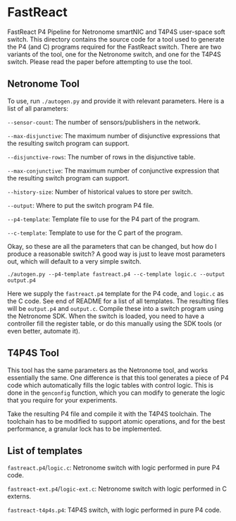 # FastReact
FastReact P4 Pipeline for Netronome smartNIC and T4P4S user-space soft switch. This directory contains the source code for a tool used to generate the P4 (and C) programs required for the FastReact switch. There are two variants of the tool, one for the Netronome switch, and one for the T4P4S switch. Please read the paper before attempting to use the tool. 

## Netronome Tool
To use, run `./autogen.py` and provide it with relevant parameters. Here is a list of all parameters: 

`--sensor-count`: The number of sensors/publishers in the network. 

`--max-disjunctive`: The maximum number of disjunctive expressions that the resulting switch program can support. 

`--disjunctive-rows`: The number of rows in the disjunctive table. 

`--max-conjunctive`: The maximum number of conjunctive expression that the resulting switch program can support. 

`--history-size`: Number of historical values to store per switch. 

`--output`: Where to put the switch program P4 file. 

`--p4-template`: Template file to use for the P4 part of the program. 

`--c-template`: Template to use for the C part of the program. 

Okay, so these are all the parameters that can be changed, but how do I produce a reasonable switch? A good way is just to leave most parameters out, which will default to a very simple switch. 

```
./autogen.py --p4-template fastreact.p4 --c-template logic.c --output output.p4
```

Here we supply the `fastreact.p4` template for the P4 code, and `logic.c` as the C code. See end of README for a list of all templates. The resulting files will be `output.p4` and `output.c`. Compile these into a switch program using the Netronome SDK. When the switch is loaded, you need to have a controller fill the register table, or do this manually using the SDK tools (or even better, automate it). 

## T4P4S Tool
This tool has the same parameters as the Netronome tool, and works essentially the same. One difference is that this tool generates a piece of P4 code which automatically fills the logic tables with control logic. This is done in the `genconfig` function, which you can modify to generate the logic that you require for your experiments. 

Take the resulting P4 file and compile it with the T4P4S toolchain. The toolchain has to be modified to support atomic operations, and for the best performance, a granular lock has to be implemented. 

## List of templates

`fastreact.p4`/`logic.c`: Netronome switch with logic performed in pure P4 code. 

`fastreact-ext.p4`/`logic-ext.c`: Netronome switch with logic performed in C externs. 

`fastreact-t4p4s.p4`: T4P4S switch, with logic performed in pure P4 code. 


